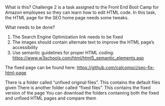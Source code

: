 

What is this?
Challenge 2 is a task assigned to the Front End Boot Camp for Amazon employees so they can learn how to edit HTML code. In this task, the HTML page for the SEO home page needs some tweaks.

What needs to be done?
1) The Search Engine Optimization link needs to be fixed
2) The images should contain alternate text to improve the HTML page’s accessibility
3) Use semantic guidelines for proper HTML coding:  https://www.w3schools.com/html/html5_semantic_elements.asp

The fixed page can be found here: https://github.com/calcomsci/seo-fix-html-page

There is a folder called “unfixed original files”. This contains the default files given
There is another folder called “fixed files”. This contains the fixed version of the page
You can download the folders containing both the fixed and unfixed HTML pages and compare them
